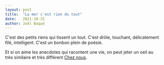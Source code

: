 ```yaml
---
layout: post
title:  "La mer c'est rien du tout"
date:   2021-10-31
author: Joël Baqué
---
```

C'est des petits riens qui tissent un tout. C'est drôle, touchant, délicatement filé, intelligent. C'est un bonbon plein de poésie.

<!--more-->
Et si on aime les anecdotes qui racontent une vie, on peut jeter un oeil au très similaire et très différent [Chez nous](/livre/chez-nous/).